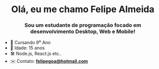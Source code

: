 <h1 align = "center"> Olá, eu me chamo Felipe Almeida </h1>
<h3 align = "center"> Sou um estudante de programação focado em desenvolvimento Desktop, Web e Mobile! </h3>


- 📕 Cursando 9⁰ Ano
- 📌 Idade: 15 anos
- 🛠 Node.js, React.js etc..
- ✉️ Contato: **felipegoa@hotmail.com**
